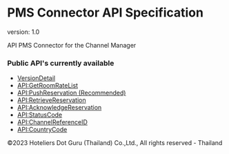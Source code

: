 # PMS Connector API Specification
version: 1.0

API PMS Connector for the Channel Manager

### Public API's currently available

* [VersionDetail](apis/version-detail/)
* [API:GetRoomRateList](apis/appconnect/)
* [API:PushReservation (Recommended)](apis/appconnect/)
* [API:RetrieveReservation](apis/appconnect/)
* [API:AcknowledgeReservation](apis/appconnect/)
* [API:StatusCode](apis/appconnect/)
* [API:ChannelReferenceID](apis/appconnect/)
* [API:CountryCode](apis/appconnect/)

©2023 Hoteliers Dot Guru (Thailand) Co.,Ltd., All rights reserved - Thailand
